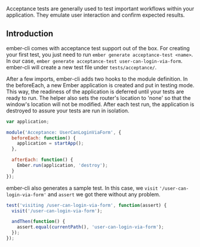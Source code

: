 Acceptance tests are generally used to test important workflows within your application. They emulate user interaction and confirm expected results.

## Introduction

ember-cli comes with acceptance test support out of the box. For creating your
first test, you just need to run `ember generate acceptance-test <name>`. In
our case, `ember generate acceptance-test user-can-login-via-form`. ember-cli will
create a new test file under `tests/acceptance/`.

After a few imports, ember-cli adds two hooks to the module definition. In the 
beforeEach, a new Ember application is created and put in testing mode. This way, 
the readiness of the application is deferred until your tests are ready to run. 
The helper also sets the router's location to 'none' so that the window's location 
will not be modified. After each test run, the application is destroyed to assure your 
tests are run in isolation.

```tests/acceptance/user-can-login-via-form-test.js
var application;

module('Acceptance: UserCanLoginViaForm', {
  beforeEach: function() {
    application = startApp();
  },

  afterEach: function() {
    Ember.run(application, 'destroy');
  }
});
```

ember-cli also generates a sample test. In this case, we `visit` 
`'/user-can-login-via-form'` and `assert` we got there without any problem.

```tests/acceptance/user-can-login-via-form-test.js
test('visiting /user-can-login-via-form', function(assert) {
  visit('/user-can-login-via-form');

  andThen(function() {
    assert.equal(currentPath(), 'user-can-login-via-form');
  });
});
```

